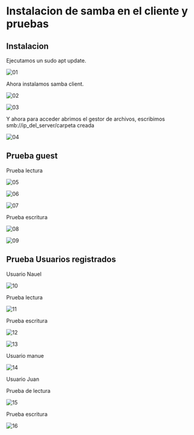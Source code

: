 # Instalacion de samba en el cliente y pruebas

## Instalacion

Ejecutamos un sudo apt update.

![01](sources/imagenes/samba_server/1.png)

Ahora instalamos samba client.

![02](sources/imagenes/samba_client/2.png)

![03](sources/imagenes/samba_client/3.png)

Y ahora para acceder abrimos el gestor de archivos, escribimos smb://ip_del_server/carpeta creada

![04](sources/imagenes/samba_client/4.png)

## Prueba guest

Prueba lectura

![05](sources/imagenes/samba_client/5.png)

![06](sources/imagenes/samba_client/6.png)

![07](sources/imagenes/samba_client/7.png)

Prueba escritura

![08](sources/imagenes/samba_client/12.png)

![09](sources/imagenes/samba_client/13.png)


## Prueba Usuarios registrados

Usuario Nauel

![10](sources/imagenes/samba_client/8.png)

Prueba lectura

![11](sources/imagenes/samba_client/9.png)

Prueba escritura 

![12](sources/imagenes/samba_client/10.png)

![13](sources/imagenes/samba_client/11.png)

Usuario manue

![14](sources/imagenes/samba_client/14.png)

Usuario Juan

Prueba de lectura

![15](sources/imagenes/samba_client/15.png)

Prueba escritura

![16](sources/imagenes/samba_client/16.png)
